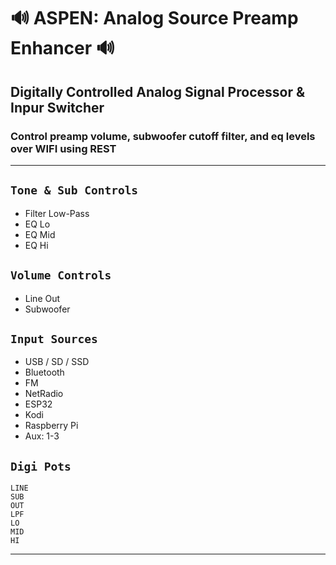 # 🔊 ASPEN: Analog Source Preamp Enhancer 🔊
## Digitally Controlled Analog Signal Processor & Inpur Switcher
### Control preamp volume, subwoofer cutoff filter, and eq levels over WIFI using REST

---

## `Tone & Sub Controls`
* Filter Low-Pass
* EQ Lo
* EQ Mid
* EQ Hi

## `Volume Controls`
* Line Out
* Subwoofer

## `Input Sources`
* USB / SD / SSD
* Bluetooth
* FM
* NetRadio
* ESP32
* Kodi
* Raspberry Pi
* Aux: 1-3

## `Digi Pots`

    LINE
    SUB
    OUT
    LPF
    LO
    MID
    HI

---
